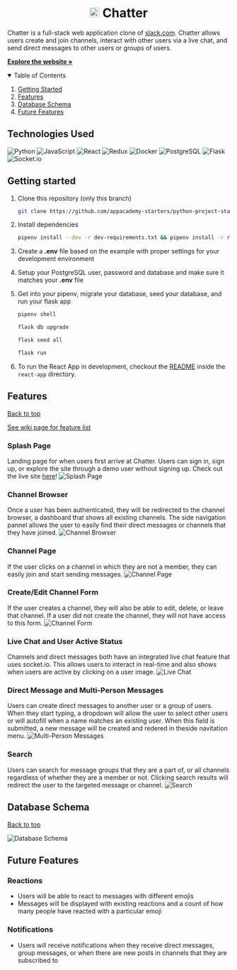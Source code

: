 <h1 align="center"><img height="22px" width="22px" src="https://user-images.githubusercontent.com/96894806/170635110-72da3973-33be-438e-802b-7719c6f1e724.png" alt=""><img>  Chatter</h1>


Chatter is a full-stack web application clone of <a href="https://slack.com/">slack.com</a>. Chatter allows users create and join channels, interact with other users via a live chat, and send direct messages to other users or groups of users.

<a href="https://chatter-with-us.herokuapp.com/" target="_blank"><strong>Explore the website »</strong></a><br/>


<details open="open">
  <summary id="table-of-contents">Table of Contents</summary>
  <ol>
    <li><a href="#getting-started">Getting Started</a></li>
    <li><a href="#features">Features</a></li>
    <li><a href="#database-schema">Database Schema</a></li>
    <li><a href="#future-features">Future Features</a></li>
  </ol>
 </details>

## Technologies Used

![Python](https://img.shields.io/badge/-Python-F9DC3E.svg?logo=Python&style=for-the-badge)
![JavaScript](https://img.shields.io/badge/javascript-%23323330.svg?style=for-the-badge&logo=javascript&logoColor=%23F7DF1E)
![React](https://img.shields.io/badge/React-20232A?style=for-the-badge&logo=react&logoColor=61DAFB)
![Redux](https://img.shields.io/badge/Redux-593D88?style=for-the-badge&logo=redux&logoColor=white)
![Docker](https://img.shields.io/badge/docker-%230db7ed.svg?style=for-the-badge&logo=docker&logoColor=white)
![PostgreSQL](https://img.shields.io/badge/PostgreSQL-316192?style=for-the-badge&logo=postgresql&logoColor=white)
![Flask](https://img.shields.io/badge/Flask-000000?style=for-the-badge&logo=flask&logoColor=white)
![Socket.io](https://img.shields.io/badge/Socket.io-black?style=for-the-badge&logo=socket.io&badgeColor=010101)


## Getting started
1. Clone this repository (only this branch)

   ```bash
   git clone https://github.com/appacademy-starters/python-project-starter.git
   ```

2. Install dependencies

      ```bash
      pipenv install --dev -r dev-requirements.txt && pipenv install -r requirements.txt
      ```

3. Create a **.env** file based on the example with proper settings for your
   development environment
4. Setup your PostgreSQL user, password and database and make sure it matches your **.env** file

5. Get into your pipenv, migrate your database, seed your database, and run your flask app

   ```bash
   pipenv shell
   ```

   ```bash
   flask db upgrade
   ```

   ```bash
   flask seed all
   ```

   ```bash
   flask run
   ```

6. To run the React App in development, checkout the [README](./react-app/README.md) inside the `react-app` directory.

## Features
[Back to top](#table-of-contents)

<a href="https://github.com/celestewinterton/guestly/wiki">See wiki page for feature list</a>

### Splash Page
Landing page for when users first arrive at Chatter. Users can sign in, sign up, or explore the site through a demo user without signing up. Check out the live site <a href="https://chatter-with-us.herokuapp.com/" target="_blank">here</a>! 
![Splash Page](https://user-images.githubusercontent.com/96894806/171970664-f718ba0b-fb5e-4f4d-98a7-9a958797a375.png)

### Channel Browser
Once a user has been authenticated, they will be redirected to the channel browser, a dashboard that shows all existing channels. The side navigation pannel allows the user to easily find their direct messages or channels that they have joined.
![Channel Browser](https://user-images.githubusercontent.com/96894806/171970774-a95bcb11-38e7-48bd-aa6d-fbea889ac5a3.png)

### Channel Page
If the user clicks on a channel in which they are not a member, they can easily join and start sending messages. 
![Channel Page](https://user-images.githubusercontent.com/96894806/171971142-4d996ad4-7348-4dd8-bcaf-a23a7e705312.png)

### Create/Edit Channel Form
If the user creates a channel, they will also be able to edit, delete, or leave that channel. If a user did not create the channel, they will not have access to this form. 
![Channel Form](https://user-images.githubusercontent.com/96894806/171971158-6b94074f-7c80-4586-9dfc-63a410d9da19.png)

### Live Chat and User Active Status
Channels and direct messages both have an integrated live chat feature that uses socket.io. This allows users to interact in real-time and also shows when users are active by clicking on a user image.
![Live Chat](https://user-images.githubusercontent.com/96894806/171971148-50968802-75dc-483a-a9a4-679987551b27.png)

### Direct Message and Multi-Person Messages
Users can create direct messages to another user or a group of users. When they start typing, a dropdown will allow the user to select other users or will autofill when a name matches an existing user. When this field is submitted, a new message will be created and redered in theside navitation menu.
![Multi-Person Messages](https://user-images.githubusercontent.com/96894806/171971170-aff97327-5d39-4d88-8a4f-59c536abba8f.png)

### Search
Users can search for message groups that they are a part of, or all channels regardless of whether they are a member or not. Clicking search results will redirect the user to the targeted message or channel. 
![Search](https://user-images.githubusercontent.com/96894806/171971226-8f77fabd-3dda-4c9b-929e-9c1c6c1f448d.png)

## Database Schema
[Back to top](#table-of-contents)

![Database Schema](https://user-images.githubusercontent.com/96894806/170581187-3d274be1-5f04-45fa-84fd-e0625a57f4df.png)

## Future Features

### Reactions 
* Users will be able to react to messages with different emojis
* Messages will be displayed with existing reactions and a count of how many people have reacted with a particular emoji 

### Notifications
* Users will receive notifications when they receive direct messages, group messages, or when there are new posts in channels that they are subscribed to
